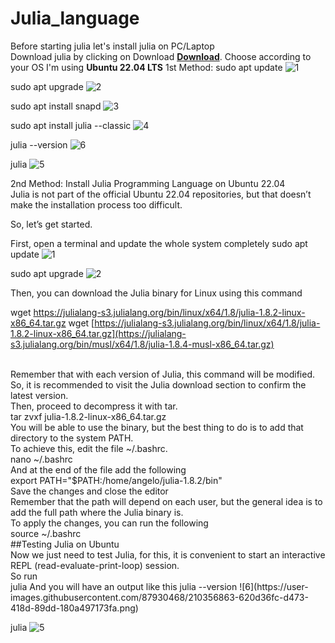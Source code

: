 # Julia_language
Before starting julia let's install julia on PC/Laptop<br>
Download julia by clicking on Download [**Download**](https://julialang.org/downloads/).
Choose according to your OS
I'm using **Ubuntu 22.04 LTS**
1st Method:
   sudo apt update
      ![1](https://user-images.githubusercontent.com/87930468/210356638-127100a3-d1c6-4d46-8e95-4e81a93399a0.png)
      <br>

  sudo apt upgrade
      ![2](https://user-images.githubusercontent.com/87930468/210356668-80c6a6fd-1641-49df-b263-0bb3ef13955a.png)

  sudo apt install snapd
      ![3](https://user-images.githubusercontent.com/87930468/210356709-93b9ef46-6749-4643-83b1-28d19ecaeeee.png)

   sudo apt install julia --classic
      ![4](https://user-images.githubusercontent.com/87930468/210356739-c894f316-37ca-4940-9df5-4fa19d9b0d0f.png)
   
   julia --version
      ![6](https://user-images.githubusercontent.com/87930468/210356863-620d36fc-d473-418d-89dd-180a497173fa.png)
   
   julia 
      ![5](https://user-images.githubusercontent.com/87930468/210356782-8cfc356f-3799-4745-bd41-a25163d61119.png)
      
  

  
  


2nd Method:
Install Julia Programming Language on Ubuntu 22.04<br>
Julia is not part of the official Ubuntu 22.04 repositories, but that doesn’t make the installation process too difficult.<br>

So, let’s get started.<br>

First, open a terminal and update the whole system completely
  sudo apt update
      ![1](https://user-images.githubusercontent.com/87930468/210356638-127100a3-d1c6-4d46-8e95-4e81a93399a0.png)
      <br>

  sudo apt upgrade
      ![2](https://user-images.githubusercontent.com/87930468/210356668-80c6a6fd-1641-49df-b263-0bb3ef13955a.png)


Then, you can download the Julia binary for Linux using this command<br>

wget https://julialang-s3.julialang.org/bin/linux/x64/1.8/julia-1.8.2-linux-x86_64.tar.gz
wget [https://julialang-s3.julialang.org/bin/linux/x64/1.8/julia-1.8.2-linux-x86_64.tar.gz](https://julialang-s3.julialang.org/bin/musl/x64/1.8/julia-1.8.4-musl-x86_64.tar.gz)

<br>
Remember that with each version of Julia, this command will be modified. So, it is recommended to visit the Julia download section to confirm the latest version.
<br>
Then, proceed to decompress it with tar.
<br>
tar zvxf julia-1.8.2-linux-x86_64.tar.gz
<br>
You will be able to use the binary, but the best thing to do is to add that directory to the system PATH.
<br>
To achieve this, edit the file ~/.bashrc.
<br>
nano ~/.bashrc
<br>
And at the end of the file add the following
<br>
export PATH="$PATH:/home/angelo/julia-1.8.2/bin"
<br>
Save the changes and close the editor
<br>
Remember that the path will depend on each user, but the general idea is to add the full path where the Julia binary is.
<br>
To apply the changes, you can run the following
<br>
source ~/.bashrc
<br>
##Testing Julia on Ubuntu
<br>
Now we just need to test Julia, for this, it is convenient to start an interactive REPL (read-evaluate-print-loop) session.
<br>
So run
<br>
julia
And you will have an output like this
 julia --version
      ![6](https://user-images.githubusercontent.com/87930468/210356863-620d36fc-d473-418d-89dd-180a497173fa.png)
   
   julia 
      ![5](https://user-images.githubusercontent.com/87930468/210356782-8cfc356f-3799-4745-bd41-a25163d61119.png)

